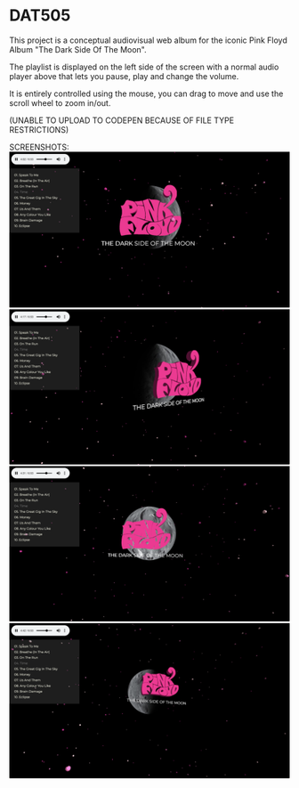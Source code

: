 # DAT505
This project is a conceptual audiovisual web album for the iconic Pink Floyd Album "The Dark Side Of The Moon".

The playlist is displayed on the left side of the screen with a normal audio player above that lets you pause, play and change the volume.

It is entirely controlled using the mouse, you can drag to move and use the scroll wheel to zoom in/out.

(UNABLE TO UPLOAD TO CODEPEN BECAUSE OF FILE TYPE RESTRICTIONS)

SCREENSHOTS:
![alt text](https://raw.githubusercontent.com/jhnstrngr/DAT505/master/1.png)
![alt text](https://raw.githubusercontent.com/jhnstrngr/DAT505/master/2.png)
![alt text](https://raw.githubusercontent.com/jhnstrngr/DAT505/master/3.png)
![alt text](https://raw.githubusercontent.com/jhnstrngr/DAT505/master/4.png)
